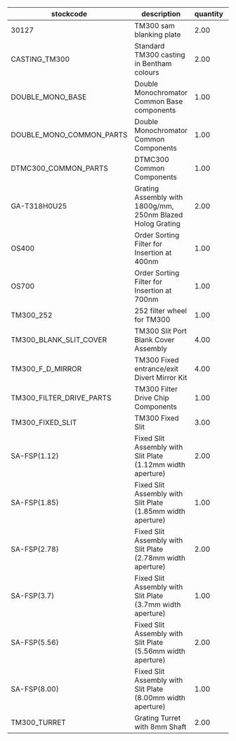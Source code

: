 |stockcode|description|quantity|location|
|---------|-----------|--------|--------|
|30127|TM300 sam blanking plate|2.00||
|CASTING_TM300|Standard TM300 casting in Bentham colours|2.00||
|DOUBLE_MONO_BASE|Double Monochromator Common Base components|1.00||
|DOUBLE_MONO_COMMON_PARTS|Double Monochromator Common Components|1.00||
|DTMC300_COMMON_PARTS|DTMC300 Common Components|1.00||
|GA-T318H0U25|Grating Assembly with 1800g/mm, 250nm Blazed Holog Grating|2.00||
|OS400|Order Sorting Filter for Insertion at 400nm|1.00||
|OS700|Order Sorting Filter for Insertion at 700nm|1.00||
|TM300_252|252 filter wheel for TM300|1.00||
|TM300_BLANK_SLIT_COVER|TM300 Slit Port Blank Cover Assembly|4.00||
|TM300_F_D_MIRROR|TM300 Fixed entrance/exit Divert Mirror Kit|4.00||
|TM300_FILTER_DRIVE_PARTS|TM300 Filter Drive Chip Components|1.00||
|TM300_FIXED_SLIT|TM300 Fixed Slit|3.00||
|SA-FSP(1.12)|Fixed Slit Assembly with Slit Plate (1.12mm width aperture)|2.00||
|SA-FSP(1.85)|Fixed Slit Assembly with Slit Plate (1.85mm width aperture)|1.00||
|SA-FSP(2.78)|Fixed Slit Assembly with Slit Plate (2.78mm width aperture)|2.00||
|SA-FSP(3.7)|Fixed Slit Assembly with Slit Plate (3.7mm width aperture)|1.00||
|SA-FSP(5.56)|Fixed Slit Assembly with Slit Plate (5.56mm width aperture)|2.00||
|SA-FSP(8.00)|Fixed Slit Assembly with Slit Plate (8.00mm width aperture)|1.00||
|TM300_TURRET|Grating Turret with 8mm Shaft|2.00||
